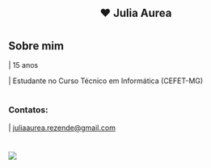 <div align="center">
  <h2> ❤ Julia Aurea </h2>
</div>

#
<h2> Sobre mim </h2>

| 15 anos

| Estudante no Curso Técnico em Informática (CEFET-MG)

# 

<div align="left">
  <h3> Contatos:</h3>
</div>

|  juliaaurea.rezende@gmail.com

#

<div> 
  <a href="https://instagram.com/juaurea_" target="_blank"><img src="https://img.shields.io/badge/-Instagram-%23E4405F?style=for-the-badge&logo=instagram&logoColor=white" target="_blank"></a>
  
</div>
